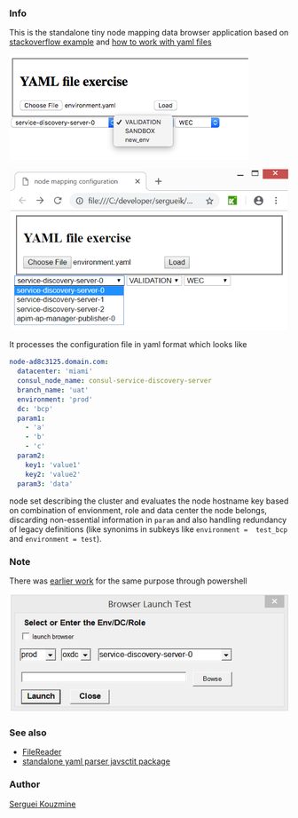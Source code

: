 ### Info 


This is the standalone tiny node mapping data browser application based on
[stackoverflow example](https://stackoverflow.com/questions/7346563/loading-local-json-file) and [how to work with yaml files](https://stackoverflow.com/questions/9043765/how-to-parse-yaml-in-the-browser)

![OSX Example](https://github.com/sergueik/node_chooser/blob/master/screenshots/osx_chrome_loaded.png)

![Windows Example](https://github.com/sergueik/node_chooser/blob/master/screenshots/windows_chrome.png)

It processes the configuration file in yaml format which looks like
```yaml
node-ad8c3125.domain.com:
  datacenter: 'miami'
  consul_node_name: consul-service-discovery-server
  branch_name: 'uat'
  environment: 'prod'
  dc: 'bcp'
  param1: 
    - 'a'
    - 'b'
    - 'c'
  param2: 
    key1: 'value1'
    key2: 'value2'
  param3: 'data'
```
node set describing the cluster and evaluates the node hostname key based on combination of envionment, role and data center the node belongs, discarding non-essential information in `param` and also handling redundancy of legacy definitions (like synonims in subkeys like `environment =  test_bcp` and `environment = test`).


### Note

There was [earlier work](https://github.com/sergueik/powershell_ui_samples/blob/master/node_selector_sample.ps1) for the same purpose through powershell 

![Windows PowershellExample](https://github.com/sergueik/node_chooser/blob/master/screenshots/windows_powershell.png)


### See also
  * [FileReader](http://www.html5rocks.com/en/tutorials/file/dndfiles/)
  * [standalone yaml parser javsctit package](https://github.com/nodeca/js-yaml)

### Author

[Serguei Kouzmine](kouzmine_serguei@yahoo.com)
